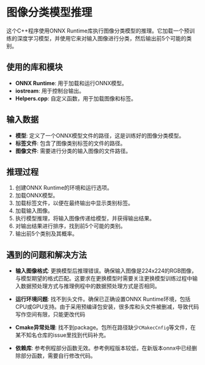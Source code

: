 # 图像分类模型推理

这个C++程序使用ONNX Runtime库执行图像分类模型的推理。它加载一个预训练的深度学习模型，并使用它来对输入图像进行分类，然后输出前5个可能的类别。

## 使用的库和模块

- **ONNX Runtime**: 用于加载和运行ONNX模型。
- **iostream**: 用于控制台输出。
- **Helpers.cpp**: 自定义函数，用于加载图像和标签。

## 输入数据

- **模型**: 定义了一个ONNX模型文件的路径，这是训练好的图像分类模型。
- **标签文件**: 包含了图像类别标签的文件的路径。
- **图像文件**: 需要进行分类的输入图像的文件路径。

## 推理过程

1. 创建ONNX Runtime的环境和运行选项。
2. 加载ONNX模型。
3. 加载标签文件，以便在最终输出中显示类别标签。
4. 加载输入图像。
5. 执行模型推理，将输入图像传递给模型，并获得输出结果。
6. 对输出结果进行排序，找到前5个可能的类别。
7. 输出前5个类别及其概率。

## 遇到的问题和解决方法

- **输入图像格式**: 更换模型后推理错误。确保输入图像是224x224的RGB图像，与模型期望的格式匹配。这要求在更换模型时需要关注更换模型训练过程中输入数据预处理方式与推理例程中的数据预处理方式是否相同。

- **运行环境问题**: 找不到头文件。确保已正确设置ONNX Runtime环境，包括CPU或GPU支持。由于采用预编译包安装，很多库和头文件被删减，导致代码写作空间有限，只能更改代码

- **Cmake异常处理**: 找不到package。包所在路径缺少`CMakecCnfig`等文件，在某不知名仓库的issue里找到代码补充。

- **依赖库**: 参考例程部分函数无效。参考例程版本较低，在新版本onnx中已经删除部分函数，需要自行修改代码。
